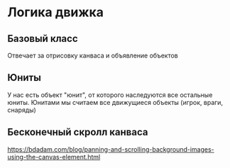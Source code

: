 # Логика движка

## Базовый класс
Отвечает за отрисовку канваса и объявление объектов

## Юниты
У нас есть объект "юнит", от которого наследуются все остальные юниты. Юнитами мы считаем все движущиеся объекты (игрок, враги, снаряды)

## Бесконечный скролл канваса
https://bdadam.com/blog/panning-and-scrolling-background-images-using-the-canvas-element.html
